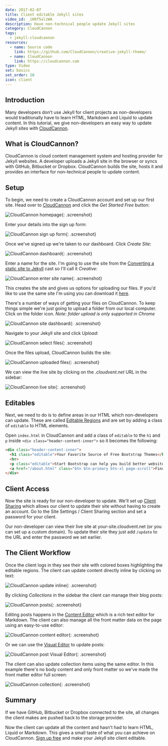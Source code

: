 ```yaml
---
date: 2017-02-07
title: Client editable Jekyll sites
video_id: _iH8f5alzWA
description: Have non-technical people update Jekyll sites
category: CloudCannon
tags:
  - jekyll-cloudcannon
resources:
  - name: Source code
    link: https://github.com/CloudCannon/creative-jekyll-theme/
  - name: CloudCannon
    link: https://cloudcannon.com
type: Video
set: basics
set_order: 20
icon: client
---
```

## Introduction

Many developers don’t use Jekyll for client projects as non-developers would traditionally have to learn HTML, Markdown and Liquid to update content. In this tutorial, we give non-developers an easy way to update Jekyll sites with [CloudCannon](https://cloudcannon.com).

## What is CloudCannon?

CloudCannon is cloud content management system and hosting provider for Jekyll websites. A developer uploads a Jekyll site in the browser or syncs with GitHub, Bitbucket or Dropbox. CloudCannon builds the site, hosts it and provides an interface for non-technical people to update content.

## Setup

To begin, we need to create a CloudCannon account and set up our first site. Head over to [CloudCannon](https://cloudcannon.com) and click the *Get Started Free* button:

![CloudCannon homepage](/images/tutorials/client-editing/cloudcannon-homepage.png){: .screenshot}

Enter your details into the sign up form:

![CloudCannon sign up form](/images/tutorials/client-editing/sign-up.png){: .screenshot}

Once we've signed up we're taken to our dashboard. Click *Create Site*:

![CloudCannon dashboard](/images/tutorials/client-editing/dashboard.png){: .screenshot}

Enter a name for the site. I'm going to use the site from the [Converting a static site to Jekyll](/jekyll/converting-a-static-site-to-jekyll/) cast so I'll call it *Creative*:

![CloudCannon enter site name](/images/tutorials/client-editing/enter-site-name.png){: .screenshot}

This creates the site and gives us options for uploading our files. If you'd like to use the same site I'm using you can download it [here](https://github.com/CloudCannon/creative-jekyll-theme/archive/master.zip).

There's a number of ways of getting your files on CloudCannon. To keep things simple we're just going to upload a folder from our local computer. Click on the folder icon. *Note: folder upload is only supported in Chrome*

![CloudCannon site dashboard](/images/tutorials/client-editing/site-dashboard.png){: .screenshot}

Navigate to your Jekyll site and click *Upload*:

![CloudCannon select files](/images/tutorials/client-editing/select-files.png){: .screenshot}

Once the files upload, CloudCannon builds the site:

![CloudCannon uploaded files](/images/tutorials/client-editing/uploaded-files.png){: .screenshot}

We can view the live site by clicking on the _.cloudvent.net_ URL in the sidebar:

![CloudCannon live site](/images/tutorials/client-editing/creative-template.png){: .screenshot}

## Editables

Next, we need to do is to define areas in our HTML which non-developers can update. These are called [Editable Regions](https://docs.cloudcannon.com/editing/editable-regions/) and are set by adding a class of `editable` to HTML elements.

Open `index.html` in CloudCannon and add a class of `editable` to the `h1` and `p` inside `<div class="header-content-inner">` so it becomes the following:

~~~ html
<div class="header-content-inner">
  <h1 class="editable">Your Favorite Source of Free Bootstrap Themes</h1>
  <hr>
  <p class="editable">Start Bootstrap can help you build better websites using the Bootstrap CSS framework! Just download your template and start going, no strings attached!</p>
  <a href="/about.html" class="btn btn-primary btn-xl page-scroll">Find Out More</a>
</div>
~~~

## Client Access

Now the site is ready for our non-developer to update. We'll set up [Client Sharing](https://docs.cloudcannon.com/sharing/client-sharing/) which allows our client to update their site without having to create an account. Go to the Site Settings / Client Sharing section and set a password for your client.

Our non-developer can view their live site at your-site.cloudvent.net (or you can set up a custom domain). To update their site they just add `/update` to the URL and enter the password we set earlier.

## The Client Workflow

Once the client logs in they see their site with colored boxes highlighting the editable regions. The client can update content directly inline by clicking on text:

![CloudCannon update inline](/images/tutorials/client-editing/update-inline.png){: .screenshot}

By clicking _Collections_ in the sidebar the client can manage their blog posts:

![CloudCannon posts](/images/tutorials/client-editing/posts.png){: .screenshot}

Editing posts happens in the [Content Editor](https://docs.cloudcannon.com/editing/content-editor/) which is a rich text editor for Markdown. The client can also manage all the front matter data on the page using an easy-to-use editor:

![CloudCannon content editor](/images/tutorials/client-editing/content-editor.png){: .screenshot}

Or we can use the [Visual Editor](https://docs.cloudcannon.com/editing/visual-editor/) to update posts:

![CloudCannon post Visual Editor](/images/tutorials/client-editing/blog-visual-editor.png){: .screenshot}

The client can also update collection items using the same editor. In this example there's no body content and only front matter so we've made the front matter editor full screen:

![CloudCannon collection](/images/tutorials/client-editing/collection.png){: .screenshot}

## Summary

If we have GitHub, Bitbucket or Dropbox connected to the site, all changes the client makes are pushed back to the storage provider.

Now the client can update all the content and hasn't had to learn HTML, Liquid or Markdown. This gives a small taste of what you can achieve on CloudCannon. [Sign up free](https://app.cloudcannon.com/users/sign_up) and make your Jekyll site client editable.
